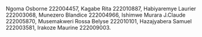 Ngoma Osborne 222004457,
Kagabe Rita 222010887,
Habiyaremye Laurier 222003068,
Munezero Blandice 222004966,
Ishimwe Murara J.Claude 222005870,
Musemakweri Rossa Belyse 222010101,
Hazajyabera Samuel 222003581,
Irakoze Maurine 222009003.
